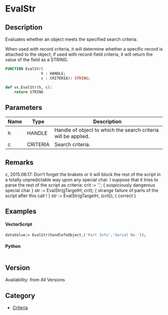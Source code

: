 # EvalStr

## Description
Evaluates whether an object meets the specified search criteria. 

When used with record criteria, it will determine whether a specific record is attached to the object; if used with record-field criteria, it will return the value of the field as a STRING.

```pascal
FUNCTION EvalStr(
				h : HANDLE;
				c : CRITERIA): STRING;
```

```python
def vs.EvalStr(h, c):
    return STRING
```

## Parameters
|Name|Type|Description|
|---|---|---|
|h|HANDLE|Handle of object to which the search criteria will be applied.|
|c|CRITERIA|Search criteria.|

## Remarks
*_c_*, 2015.06.17: 
Don't forget the brakets or it will block the rest of the script in a totally unpredictable way upon any special char. I suppose that it tries to parse the rest of the script as criteria:
 crit := '.'; { suspiciously dangerous special char }
 str := EvalStr(gTargetH, crit); { strange failure of parts of the script after this call ! }
 str := EvalStr(gTargetH, (crit)); { correct }

## Examples
#### VectorScript ####
```pascal
dataValue:= EvalStr(handleToObject,('Part Info'.'Serial No.'));
```
#### Python ####
```python

```

## Version
Availability: from All Versions

## Category
* [Criteria](../Categories/Criteria.md)
